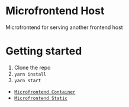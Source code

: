 # Microfrontend Host
Microfrontend for serving another frontend host

# Getting started

1. Clone the repo
2. `yarn install`
3. `yarn start`

- [`Microfrontend Container`](https://github.com/MicrofrontendGenerator/container)
- [`Microfrontend Static`](https://github.com/MicrofrontendGenerator/static.git)